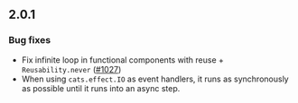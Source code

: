 ## 2.0.1

### Bug fixes

* Fix infinite loop in functional components with reuse + `Reusability.never` ([#1027](https://github.com/japgolly/scalajs-react/issues/1027))
* When using `cats.effect.IO` as event handlers, it runs as synchronously as possible until it runs into an async step.
